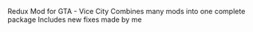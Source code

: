 Redux Mod for GTA - Vice City
Combines many mods into one complete package
Includes new fixes made by me
